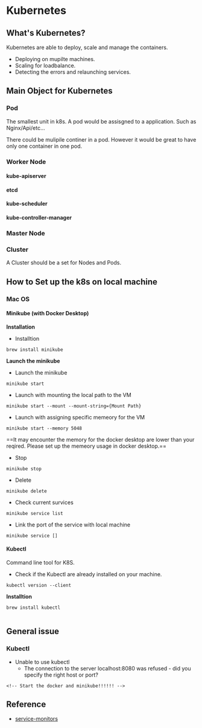 # Kubernetes


## What's Kubernetes?

Kubernetes are able to deploy, scale and manage the containers.

- Deploying on mupilte machines.
- Scaling for loadbalance.
- Detecting the errors and relaunching services.

## Main Object for Kubernetes

### Pod

The smallest unit in k8s. A pod would be assisgned to a application. Such as Nginx/Api/etc...

There could be mulipile continer in a pod. However it would be great to have only one container in one pod.

### Worker Node

#### kube-apiserver

#### etcd

#### kube-scheduler

#### kube-controller-manager


### Master Node

### Cluster

A Cluster should be a set for Nodes and Pods.



## How to Set up the k8s on local machine

### Mac OS

#### Minikube (with Docker Desktop)

**Installation**

- Installtion
```shell=
brew install minikube
```
**Launch the minikube**

- Launch the minikube
```shell=
minikube start
```

- Launch with mounting the local path to the VM
```shell=
minikube start --mount --mount-string={Mount Path}
```

- Launch with assigning specific memeory for the VM
```shell=
minikube start --memory 5048
```
==It may encounter the memory for the docker desktop are lower than your reqired. Please set up the memeory usage in docker desktop.==


- Stop
```shell
minikube stop
```

- Delete
```shell
minikube delete
```

- Check current survices
```shell
minikube service list
```

- Link the port of the service with local machine
```shell
minikube service []
```

#### Kubectl

Command line tool for K8S.

- Check if the Kubectl are already installed on your machine.
```shell=
kubectl version --client
```

**Installtion**
```shell=
brew install kubectl
```

```

```


## General issue

### Kubectl

- Unable to use kubectl
  - The connection to the server localhost:8080 was refused - did you specify the right host or port?
```
<!-- Start the docker and minikube!!!!!! -->
```



## Reference

- [service-monitors](https://observability.thomasriley.co.uk/prometheus/configuring-prometheus/using-service-monitors/)

